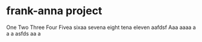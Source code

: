# frank-anna project
One
Two
Three
Four
Fivea
sixaa
sevena
eight
tena
eleven
aafdsf
Aaa
aaaa
a
a
a
asfds
aa
a
